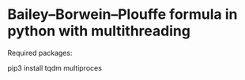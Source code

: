 # Bailey–Borwein–Plouffe formula in python with multithreading

Required packages:

pip3 install tqdm multiproces


